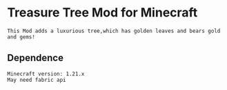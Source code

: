 # Treasure Tree Mod for Minecraft 
    This Mod adds a luxurious tree,which has golden leaves and bears gold and gems!  
      
## Dependence
	Minecraft version: 1.21.x 
	May need fabric api
